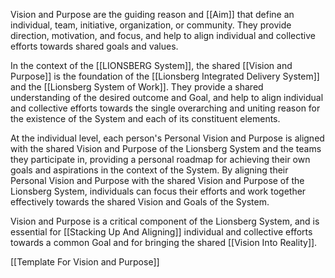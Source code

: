 Vision and Purpose are the guiding reason and [[Aim]] that define an individual, team, initiative, organization, or community. They provide direction, motivation, and focus, and help to align individual and collective efforts towards shared goals and values.

In the context of the [[LIONSBERG System]], the shared [[Vision and Purpose]] is the foundation of the [[Lionsberg Integrated Delivery System]] and the [[Lionsberg System of Work]]. They provide a shared understanding of the desired outcome and Goal, and help to align individual and collective efforts towards the single overarching and uniting reason for the existence of the System and each of its constituent elements. 

At the individual level, each person's Personal Vision and Purpose is aligned with the shared Vision and Purpose of the Lionsberg System and the teams they participate in, providing a personal roadmap for achieving their own goals and aspirations in the context of the System. By aligning their Personal Vision and Purpose with the shared Vision and Purpose of the Lionsberg System, individuals can focus their efforts and work together effectively towards the shared Vision and Goals of the System.

Vision and Purpose is a critical component of the Lionsberg System, and is essential for [[Stacking Up And Aligning]] individual and collective efforts towards a common Goal and for bringing the shared [[Vision Into Reality]].

[[Template For Vision and Purpose]] 